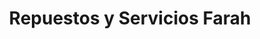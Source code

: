 ---
title: "Repuestos y Servicios Farah"
url: /santo-domingo/repuestos-y-servicios-farah/
shop: Autowerkstatt
---